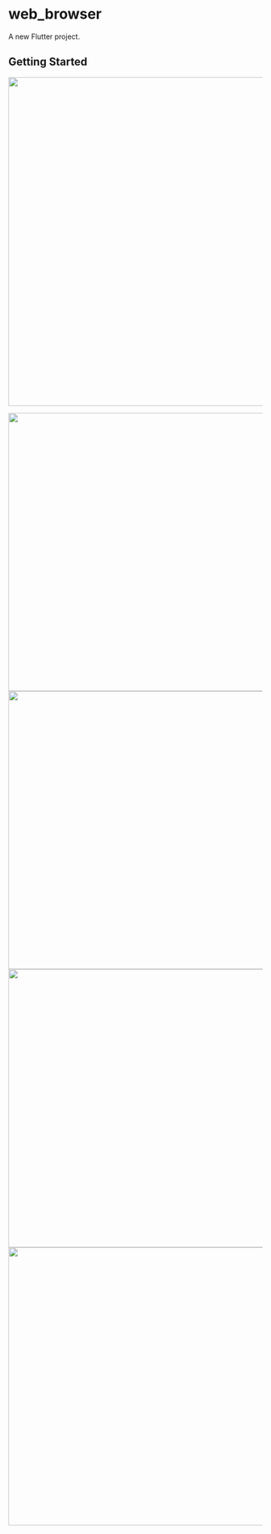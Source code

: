 # web_browser

A new Flutter project.

## Getting Started

<img src="https://user-images.githubusercontent.com/111557931/201466725-aef3358c-f023-4886-b9f9-2e98a7d600ad.mp4" style=" height:650px; " data-target="animated-image.originalImage">

<img src="https://user-images.githubusercontent.com/111557931/201466521-1a2a8500-0f91-4d32-979e-f091ad52aabe.jpg" style=" height:550px; " data-target="animated-image.originalImage">  <img src="https://user-images.githubusercontent.com/111557931/201466526-7d28e2fb-6045-41d3-8a6a-da22700e328a.jpg" style=" height:550px; " data-target="animated-image.originalImage"> 
<img src="https://user-images.githubusercontent.com/111557931/201466528-dd75ac95-3277-4ea5-b59a-20c30955a8e1.jpg" style=" height:550px; " data-target="animated-image.originalImage">  <img src="https://user-images.githubusercontent.com/111557931/201466529-806c421b-ae61-44ac-a639e047a201f950.jpg)" style=" height:550px; " data-target="animated-image.originalImage">



